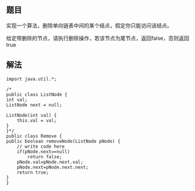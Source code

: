 ## 题目 ##

实现一个算法，删除单向链表中间的某个结点，假定你只能访问该结点。

给定带删除的节点，请执行删除操作，若该节点为尾节点，返回false，否则返回true

## 解法 ##

    import java.util.*;

    /*
    public class ListNode {
    int val;
    ListNode next = null;

    ListNode(int val) {
        this.val = val;
    }
    }*/
    public class Remove {
    public boolean removeNode(ListNode pNode) {
        // write code here
        if(pNode.next==null)
            return false;
        pNode.val=pNode.next.val;
        pNode.next=pNode.next.next;
        return true;
    }
    }